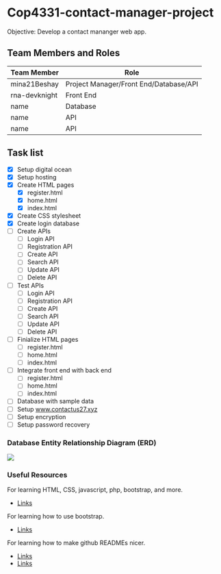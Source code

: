 # Cop4331-contact-manager-project

Objective: Develop a contact mananger web app.

## Team Members and Roles
| Team Member  | Role |
| ------------- | ------------- |
| mina21Beshay  | Project Manager/Front End/Database/API  |
| rna-devknight  | Front End  |
| name  | Database  |
| name  | API  |
| name  | API  |

## Task list

- [x] Setup digital ocean
- [x] Setup hosting
- [x] Create HTML pages
	- [x] register.html
	- [x] home.html
	- [x] index.html
- [x] Create CSS stylesheet
- [x] Create login database
- [ ] Create APIs
	- [ ] Login API
	- [ ] Registration API
	- [ ] Create API
	- [ ] Search API
	- [ ] Update API
	- [ ] Delete API
- [ ] Test APIs
	- [ ] Login API
	- [ ] Registration API
	- [ ] Create API
	- [ ] Search API
	- [ ] Update API
	- [ ] Delete API
- [ ] Finialize HTML pages
	- [ ] register.html
	- [ ] home.html
	- [ ] index.html
- [ ] Integrate front end with back end
	- [ ] register.html
	- [ ] home.html
	- [ ] index.html
- [ ] Database with sample data
- [ ] Setup www.contactus27.xyz
- [ ] Setup encryption
- [ ] Setup password recovery

### Database Entity Relationship Diagram (ERD)
![](https://cdn.discordapp.com/attachments/844984336586375250/847205904894132314/ERD_Type.PNG)

### Useful Resources

For learning HTML, CSS, javascript, php, bootstrap, and more.
- [Links](https://www.w3schools.com/)

For learning how to use bootstrap.
- [Links](https://getbootstrap.com/docs/5.0/getting-started/introduction/)

For learning how to make github READMEs nicer.
- [Links](https://pandao.github.io/editor.md/en.html)
- [Links](https://docs.github.com/en/github/writing-on-github/getting-started-with-writing-and-formatting-on-github/basic-writing-and-formatting-syntax)
